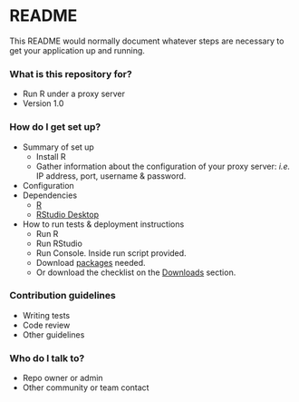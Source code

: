 # README #

This README would normally document whatever steps are necessary to get your application up and running.

### What is this repository for? ###

* Run R under a proxy server
* Version 1.0

### How do I get set up? ###

* Summary of set up
    * Install R
    * Gather information about the configuration of your proxy server: *i.e.* IP address, port, username & password.
* Configuration
* Dependencies
    * [R](https://cran.r-project.org/bin/)
    * [RStudio Desktop](https://www.rstudio.com/products/rstudio/#Desktop)
* How to run tests & deployment instructions
    * Run R
    * Run RStudio
    * Run Console. Inside run script provided.
    * Download [packages](https://cran.r-project.org/web/packages/available_packages_by_name.html) needed.
    * Or download the checklist on the [Downloads](https://bitbucket.org/imhicihu/r-on-proxy-server/downloads/) section.

### Contribution guidelines ###

* Writing tests
* Code review
* Other guidelines

### Who do I talk to? ###

* Repo owner or admin
* Other community or team contact